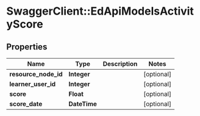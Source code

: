 # SwaggerClient::EdApiModelsActivityScore

## Properties
Name | Type | Description | Notes
------------ | ------------- | ------------- | -------------
**resource_node_id** | **Integer** |  | [optional] 
**learner_user_id** | **Integer** |  | [optional] 
**score** | **Float** |  | [optional] 
**score_date** | **DateTime** |  | [optional] 


